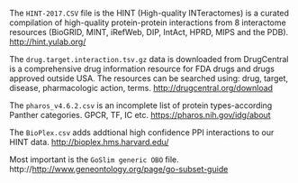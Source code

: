 The `HINT-2017.CSV` file is the HINT (High-quality INTeractomes) is a curated compilation of high-quality protein-protein 
interactions from 8 interactome resources (BioGRID, MINT, iRefWeb, DIP, IntAct, HPRD, MIPS and the PDB). http://hint.yulab.org/

The `drug.target.interaction.tsv.gz` data is downloaded from DrugCentral is a comprehensive drug information resource for FDA drugs and drugs approved outside USA. The resources can be searched using: drug, target, disease, pharmacologic action, terms. 
http://drugcentral.org/download

The `pharos_v4.6.2.csv` is an incomplete list of protein types-according Panther categories. GPCR, TF, IC etc. https://pharos.nih.gov/idg/about

The `BioPlex.csv` adds addtional high confidence PPI interactions to our HINT data. http://bioplex.hms.harvard.edu/

Most important is the `GoSlim generic OBO` file. http://http://www.geneontology.org/page/go-subset-guide

